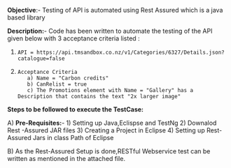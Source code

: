 **Objective**:- Testing of API is automated using Rest Assured which is a java based library

**Description:**- Code has been written to automate the testing of the API given below with 3 acceptance criteria listed :

1)     API = https://api.tmsandbox.co.nz/v1/Categories/6327/Details.json?catalogue=false   

2)     Acceptance Criteria  
          a) Name = "Carbon credits" 
          b) CanRelist = true 
          c) The Promotions element with Name = "Gallery" has a Description that contains the text "2x larger image"

**Steps to be followed to execute the TestCase:**

A) **Pre-Requisites:**-
          1) Setting up Java,Eclispse and TestNg
          2) Downalod Rest -Assured JAR files
          3) Creating a Project in Eclipse
          4) Setting up Rest-Assured Jars in class Path of Eclipse
              
B) As the Rest-Assured Setup is done,RESTful Webservice test can be written as mentioned in the attached file.

